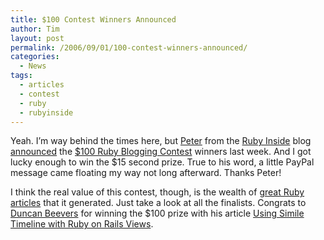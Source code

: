```yaml
---
title: $100 Contest Winners Announced
author: Tim
layout: post
permalink: /2006/09/01/100-contest-winners-announced/
categories:
  - News
tags:
  - articles
  - contest
  - ruby
  - rubyinside
---
```

Yeah. I&#8217;m way behind the times here, but [Peter][1] from the [Ruby Inside][2] blog [announced][3] the [$100 Ruby Blogging Contest][4] winners last week. And I got lucky enough to win the $15 second prize. True to his word, a little PayPal message came floating my way not long afterward. Thanks Peter!

I think the real value of this contest, though, is the wealth of [great Ruby articles][5] that it generated. Just take a look at all the finalists. Congrats to [Duncan Beevers][6] for winning the $100 prize with his article [Using Simile Timeline with Ruby on Rails Views][7].

 [1]: http://www.petercooper.co.uk/
 [2]: http://www.rubyinside.com/
 [3]: http://www.rubyinside.com/ruby-inside-contest-winners-announced-205.html
 [4]: http://www.rubyinside.com/win-100-by-blogging-about-ruby-or-rails-this-week-184.html
 [5]: http://www.rubyinside.com/final-entries-in-the-ruby-inside-100-15-contest-204.html
 [6]: http://duncan.beevers.net/?page_id=9
 [7]: http://duncan.beevers.net/?p=41
